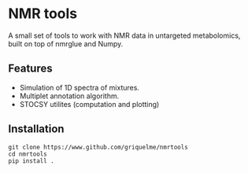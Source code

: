 NMR tools
=========

A small set of tools to work with NMR data in untargeted metabolomics, built on
top of nmrglue and Numpy.

Features
--------
* Simulation of 1D spectra of mixtures.
* Multiplet annotation algorithm.
* STOCSY utilites (computation and plotting)


Installation
------------

```shell
git clone https://www.github.com/griquelme/nmrtools
cd nmrtools
pip install .
```

